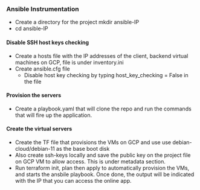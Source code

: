 ### Ansible Instrumentation

- Create a directory for the project mkdir ansible-IP
- cd ansible-IP

#### Disable SSH host keys checking

- Create a hosts file with the IP addresses of the client, backend virtual machines on GCP, file is under inventory.ini
- Create ansible.cfg file
  - Disable host key checking by typing host_key_checking = False in the file

#### Provision the servers

- Create a playbook.yaml that will clone the repo and run the commands that will fire up the application.

#### Create the virtual servers

- Create the TF file that provisions the VMs on GCP and use use debian-cloud/debian-11 as the base boot disk
- Also create ssh-keys locally and save the public key on the project file on GCP VM to allow access. This is under metadata section.
- Run terraform init, plan then apply to automatically provision the VMs, and starts the ansbile playbook. Once done, the output will be indicated with the IP that you can access the online app.
